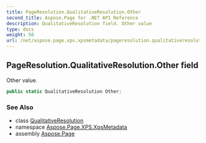 ```yaml
---
title: PageResolution.QualitativeResolution.Other
second_title: Aspose.Page for .NET API Reference
description: QualitativeResolution field. Other value
type: docs
weight: 50
url: /net/aspose.page.xps.xpsmetadata/pageresolution.qualitativeresolution/other/
---
```

## PageResolution.QualitativeResolution.Other field

Other value.

```csharp
public static QualitativeResolution Other;
```

### See Also

* class [QualitativeResolution](../)
* namespace [Aspose.Page.XPS.XpsMetadata](../../pageresolution.qualitativeresolution/)
* assembly [Aspose.Page](../../../)


